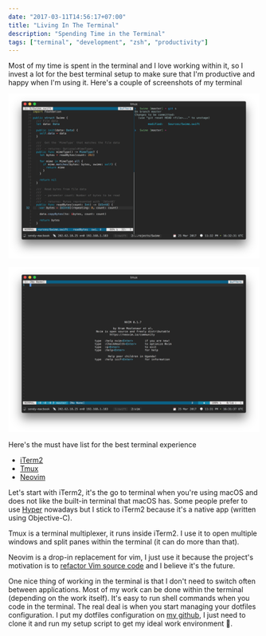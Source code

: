 ```yaml
---
date: "2017-03-11T14:56:17+07:00"
title: "Living In The Terminal"
description: "Spending Time in the Terminal"
tags: ["terminal", "development", "zsh", "productivity"]
---
```


Most of my time is spent in the terminal and I love working within it,
so I invest a lot for the best terminal setup to make sure that I'm productive and happy when I'm using it.
Here's a couple of screenshots of my terminal

<p class="image-container">
  <img
    src="/images/terminal/living-in-the-terminal/terminal-1.png"
    alt="Terminal with vim">
</p>

<p class="image-container">
  <img
    src="/images/terminal/living-in-the-terminal/terminal-2.png"
    alt="Terminal splitted">
</p>

Here's the must have list for the best terminal experience

- [iTerm2](https://github.com/gnachman/iTerm2)
- [Tmux](https://github.com/tmux/tmux)
- [Neovim](https://github.com/neovim/neovim)

Let's start with iTerm2, it's the go to terminal when you're using macOS and does not like
the built-in terminal that macOS has. Some people prefer to use [Hyper](https://hyper.is/) nowadays
but I stick to iTerm2 because it's a native app (written using Objective-C).

Tmux is a terminal multiplexer, it runs inside iTerm2. I use it to open multiple windows and
split panes within the terminal (it can do more than that).

Neovim is a drop-in replacement for vim, I just use it because the project's motivation is to [refactor
Vim source code](https://github.com/neovim/neovim/wiki/Introduction) and I believe it's the future.

One nice thing of working in the terminal is that I don't need to switch often between applications.
Most of my work can be done within the terminal (depending on the work itself).
It's easy to run shell commands when you code in the terminal. The real deal is when you start managing your dotfiles configuration.
I put my dotfiles configuration on [my github](https://github.com/sendyhalim/dotfiles), I just
need to clone it and run my setup script to get my ideal work environment 🍻.
